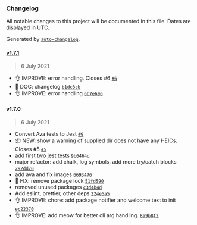 ### Changelog

All notable changes to this project will be documented in this file. Dates are displayed in UTC.

Generated by [`auto-changelog`](https://github.com/CookPete/auto-changelog).

#### [v1.7.1](https://github.com/gness1804/heic-to-jpg/compare/v1.7.0...v1.7.1)

> 6 July 2021

- 👌 IMPROVE: error handling. Closes #6 [`#6`](https://github.com/gness1804/heic-to-jpg/issues/6)
- 📖 DOC: changelog [`b1dc3cb`](https://github.com/gness1804/heic-to-jpg/commit/b1dc3cbb06c325c418f588794e35df74524bf70d)
- 👌 IMPROVE: error handling [`6b7e696`](https://github.com/gness1804/heic-to-jpg/commit/6b7e696901c3624fcf2b3f1afefcb1f41c339f72)

#### v1.7.0

> 6 July 2021

- Convert Ava tests to Jest [`#9`](https://github.com/gness1804/heic-to-jpg/pull/9)
- 📦 NEW: show a warning of supplied dir does not have any HEICs. Closes #5 [`#5`](https://github.com/gness1804/heic-to-jpg/issues/5)
- add first two jest tests [`9b6464d`](https://github.com/gness1804/heic-to-jpg/commit/9b6464dfaf06d853ab0fcc68c159e93e569308c2)
- major refactor: add chalk, log symbols, add more try/catch blocks [`292dd70`](https://github.com/gness1804/heic-to-jpg/commit/292dd7077ef2fe4481354c95ffc4be3796cefbb0)
- add ava and fix images [`6693476`](https://github.com/gness1804/heic-to-jpg/commit/66934760b7e00721e91e03d3162c0faa3dc4b73e)
- 🐛 FIX: remove package lock [`51fd590`](https://github.com/gness1804/heic-to-jpg/commit/51fd5907058a60123a24d251ba3079d0364e9393)
- removed unused packages [`c3d4b4d`](https://github.com/gness1804/heic-to-jpg/commit/c3d4b4d4d1edb351f09eb7bdbc0e72817f045f99)
- Add eslint, prettier, other deps [`224e5a5`](https://github.com/gness1804/heic-to-jpg/commit/224e5a5b0539ec1d1563e81ad385a075f8a381d7)
- 👌 IMPROVE:  chore: add package notifier and welcome text to init [`ec22370`](https://github.com/gness1804/heic-to-jpg/commit/ec223703651fd4c304c4c59596fcaf41bc902049)
- 👌 IMPROVE: add meow for better cli arg handling. [`8a9b8f2`](https://github.com/gness1804/heic-to-jpg/commit/8a9b8f25682f00e87f4521036c9a07567aa3ff70)
